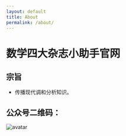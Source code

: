 ```yaml
---
layout: default
title: About
permalink: /about/
---
```

# 数学四大杂志小助手官网

## 宗旨
- 传播现代调和分析知识。



## 公众号二维码：   
![avatar](/wechat-harmonic-analysis.jpg)

